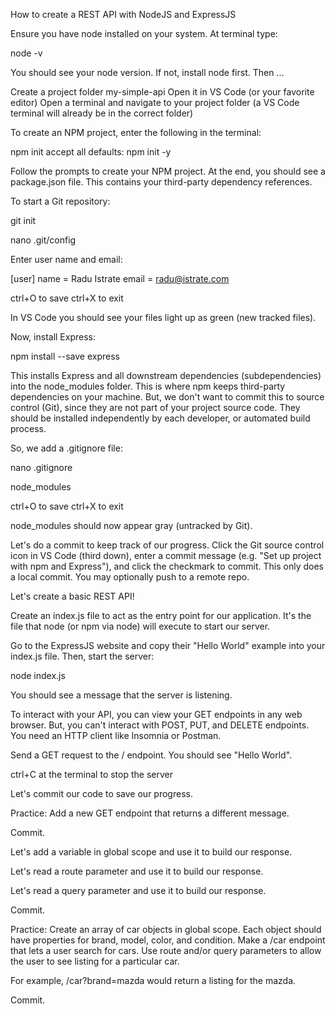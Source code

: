 How to create a REST API with NodeJS and ExpressJS

Ensure you have node installed on your system.  At terminal type:

node -v

You should see your node version.  If not, install node first.  Then ...

Create a project folder
    my-simple-api
Open it in VS Code (or your favorite editor)
Open a terminal and navigate to your project folder (a VS Code terminal will already be in the correct folder)

To create an NPM project, enter the following in the terminal:

npm init
    accept all defaults: npm init -y

Follow the prompts to create your NPM project.  At the end, you should see a package.json file.  This contains your third-party dependency references.

To start a Git repository:

git init

nano .git/config

Enter user name and email:

[user]
name = Radu Istrate
email = radu@istrate.com

ctrl+O to save
ctrl+X to exit

In VS Code you should see your files light up as green (new tracked files).

Now, install Express:

npm install --save express

This installs Express and all downstream dependencies (subdependencies) into the node_modules folder.  This is where npm keeps third-party dependencies on your machine.  But, we don't want to commit this to source control (Git), since they are not part of your project source code.  They should be installed independently by each developer, or automated build process.

So, we add a .gitignore file:

nano .gitignore

node_modules

ctrl+O to save
ctrl+X to exit

node_modules should now appear gray (untracked by Git).

Let's do a commit to keep track of our progress.  Click the Git source control icon in VS Code (third down), enter a commit message (e.g. "Set up project with npm and Express"), and click the checkmark to commit.  This only does a local commit.  You may optionally push to a remote repo.










Let's create a basic REST API!

Create an index.js file to act as the entry point for our application.  It's the file that node (or npm via node) will execute to start our server.

Go to the ExpressJS website and copy their "Hello World" example into your index.js file.  Then, start the server:

node index.js

You should see a message that the server is listening.

To interact with your API, you can view your GET endpoints in any web browser.  But, you can't interact with POST, PUT, and DELETE endpoints.  You need an HTTP client like Insomnia or Postman.

Send a GET request to the / endpoint.  You should see "Hello World".

ctrl+C at the terminal to stop the server

Let's commit our code to save our progress.

Practice: Add a new GET endpoint that returns a different message.

Commit.

Let's add a variable in global scope and use it to build our response.

Let's read a route parameter and use it to build our response.

Let's read a query parameter and use it to build our response.

Commit.

Practice: Create an array of car objects in global scope.  Each object should have properties for brand, model, color, and condition.  Make a /car endpoint that lets a user search for cars.  Use route and/or query parameters to allow the user to see listing for a particular car.

For example, /car?brand=mazda would return a listing for the mazda.

Commit.
